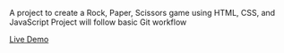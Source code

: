 A project to create a Rock, Paper, Scissors game using HTML, CSS, and JavaScript
Project will follow basic Git workflow

[Live Demo](https://kevinsalina.github.io/rock-paper-scissors/)